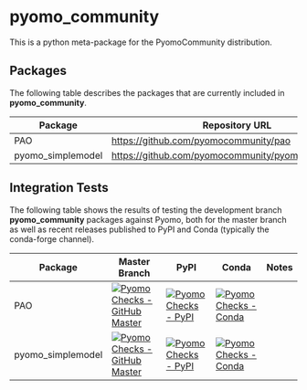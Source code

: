 # pyomo_community

This is a python meta-package for the PyomoCommunity distribution.

## Packages

The following table describes the packages that are currently included in **pyomo_community**.

Package | Repository URL
--------|---------------
PAO | https://github.com/pyomocommunity/pao
pyomo_simplemodel | https://github.com/pyomocommunity/pyomo_simplemodel

## Integration Tests

The following table shows the results of testing the development branch **pyomo_community** packages against Pyomo, both for the master  branch as well as recent releases published to PyPI and Conda (typically the conda-forge channel).

Package | Master Branch | PyPI | Conda | Notes
--------|---------------|------|-------|------
PAO | [![Pyomo Checks - GitHub Master](https://github.com/pyomocommunity/pao/workflows/pyomo-checks/master/badge.svg)](https://github.com/pyomocommunity/pao/actions) | [![Pyomo Checks - PyPI](https://github.com/pyomocommunity/pao/workflows/pyomo-checks/pypi/badge.svg)](https://github.com/pyomocommunity/pao/actions) | [![Pyomo Checks - Conda](https://github.com/pyomocommunity/pao/workflows/pyomo-checks/conda/badge.svg)](https://github.com/pyomocommunity/pao/actions) |
pyomo_simplemodel | [![Pyomo Checks - GitHub Master](https://github.com/pyomocommunity/pyomo_simplemodel/workflows/pyomo-checks/master/badge.svg)](https://github.com/pyomocommunity/pyomo_simplemodel/actions) | [![Pyomo Checks - PyPI](https://github.com/pyomocommunity/pyomo_simplemodel/workflows/pyomo-checks/pypi/badge.svg)](https://github.com/pyomocommunity/pyomo_simplemodel/actions) | [![Pyomo Checks - Conda](https://github.com/pyomocommunity/pyomo_simplemodel/workflows/pyomo-checks/conda/badge.svg)](https://github.com/pyomocommunity/pyomo_simplemodel/actions) | 
